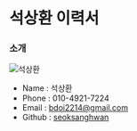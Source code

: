 # 석상환 **이력서** 

### 소개 
![석상환](https://fileco.jobkorea.co.kr/User_Photo/M_Photo_View.asp?FN=%32%30%31%37%5c%39%5c%39%5c%4a%4b%5f%47%47%5f%62%64%6f%69%31%32%2e%6a%70%67)
- Name : 석상환
- Phone : 010-4921-7224
- Email : [bdoi2214@gmail.com](mailto:bdoi2214@gmail.com)
- Github : [seoksanghwan](https://github.com/seoksanghwan?tab=repositories)


